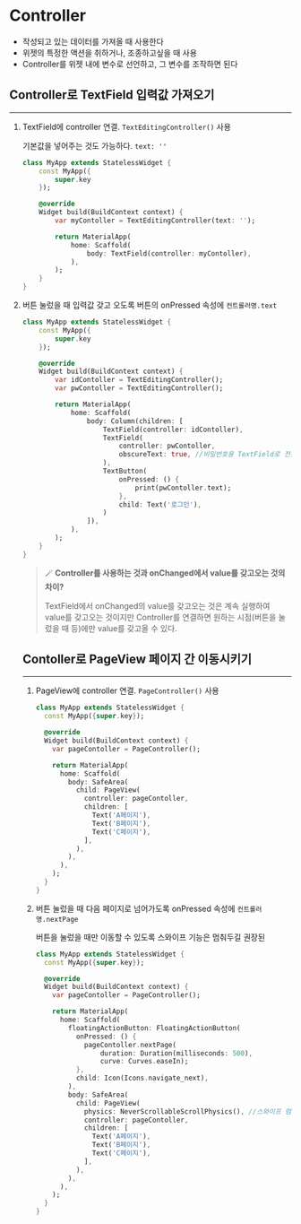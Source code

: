 # Controller

- 작성되고 있는 데이터를 가져올 때 사용한다
- 위젯의 특정한 액션을 취하거나, 조종하고싶을 때 사용
- Controller를 위젯 내에 변수로 선언하고, 그 변수를 조작하면 된다

## Controller로 TextField 입력값 가져오기

---

1. TextField에 controller 연결. `TextEditingController()` 사용

   기본값을 넣어주는 것도 가능하다. `text: ''`

   ```dart
   class MyApp extends StatelessWidget {
       const MyApp({
           super.key
       });

       @override
       Widget build(BuildContext context) {
           var myContoller = TextEditingController(text: '');

           return MaterialApp(
               home: Scaffold(
                   body: TextField(controller: myContoller),
               ),
           );
       }
   }
   ```

1. 버튼 눌렀을 때 입력값 갖고 오도록 버튼의 onPressed 속성에 `컨트롤러명.text`

   ```dart
   class MyApp extends StatelessWidget {
       const MyApp({
           super.key
       });

       @override
       Widget build(BuildContext context) {
           var idContoller = TextEditingController();
           var pwContoller = TextEditingController();

           return MaterialApp(
               home: Scaffold(
                   body: Column(children: [
                       TextField(controller: idContoller),
                       TextField(
                           controller: pwContoller,
                           obscureText: true, //비밀번호용 TextField로 전환하는 속성
                       ),
                       TextButton(
                           onPressed: () {
                               print(pwContoller.text);
                           },
                           child: Text('로그인'),
                       )
                   ]),
               ),
           );
       }
   }
   ```

   > 🪄 **Controller를 사용하는 것과 onChanged에서 value를 갖고오는 것의 차이?**
   >
   > TextField에서 onChanged의 value를 갖고오는 것은 계속 실행하여 value를 갖고오는 것이지만
   > Controller를 연결하면 원하는 시점(버튼을 눌렀을 때 등)에만 value를 갖고올 수 있다.

   ## Contoller로 PageView 페이지 간 이동시키기

   ***

   1. PageView에 controller 연결. `PageController()` 사용

      ```dart
      class MyApp extends StatelessWidget {
        const MyApp({super.key});

        @override
        Widget build(BuildContext context) {
          var pageContoller = PageController();

          return MaterialApp(
            home: Scaffold(
              body: SafeArea(
                child: PageView(
                  controller: pageContoller,
                  children: [
                    Text('A페이지'),
                    Text('B페이지'),
                    Text('C페이지'),
                  ],
                ),
              ),
            ),
          );
        }
      }
      ```

   1. 버튼 눌렀을 때 다음 페이지로 넘어가도록 onPressed 속성에 `컨트롤러명.nextPage`

      버튼을 눌렀을 때만 이동할 수 있도록 스와이프 기능은 멈춰두길 권장된

      ```dart
      class MyApp extends StatelessWidget {
        const MyApp({super.key});

        @override
        Widget build(BuildContext context) {
          var pageContoller = PageController();

          return MaterialApp(
            home: Scaffold(
              floatingActionButton: FloatingActionButton(
                onPressed: () {
                  pageContoller.nextPage(
                      duration: Duration(milliseconds: 500),
                      curve: Curves.easeIn);
                },
                child: Icon(Icons.navigate_next),
              ),
              body: SafeArea(
                child: PageView(
                  physics: NeverScrollableScrollPhysics(), //스와이프 멈춤
                  controller: pageContoller,
                  children: [
                    Text('A페이지'),
                    Text('B페이지'),
                    Text('C페이지'),
                  ],
                ),
              ),
            ),
          );
        }
      }
      ```

